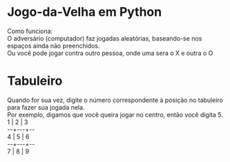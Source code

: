 # Jogo-da-Velha em Python
Como funciona: 
<br>
O adversário (computador) faz jogadas aleatórias, baseando-se nos espaços ainda não preenchidos.
<br>
Ou você pode jogar contra outro pessoa, onde uma sera o X e outra o O
# Tabuleiro
Quando for sua vez, digite o número correspondente à posição no tabuleiro para fazer sua jogada nela.
<br>
Por exemplo, digamos que você queira jogar no centro, então você digita 5.
<br>
 1 | 2 | 3
<br>
--+---+--
<br>
 4 | 5 | 6
<br>
--+---+--
<br>
 7 | 8 | 9

